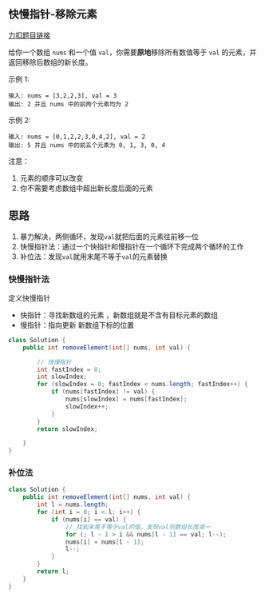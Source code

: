 ## 快慢指针-移除元素
[力扣题目链接](https://leetcode-cn.com/problems/remove-element/)

给你一个数组 `nums` 和一个值 `val`，你需要**原地**移除所有数值等于 `val` 的元素，并返回移除后数组的新长度。

示例 1:
```
输入: nums = [3,2,2,3], val = 3    
输出: 2 并且 nums 中的前两个元素均为 2   
```

示例 2:
```
输入: nums = [0,1,2,2,3,0,4,2], val = 2   
输出: 5 并且 nums 中的前五个元素为 0, 1, 3, 0, 4             
```

注意：
1. 元素的顺序可以改变
2. 你不需要考虑数组中超出新长度后面的元素


## 思路
1. 暴力解决，两侧循环，发现`val`就把后面的元素往前移一位
2. 快慢指针法：通过一个快指针和慢指针在一个循环下完成两个循环的工作
3. 补位法：发现`val`就用末尾不等于`val`的元素替换

### 快慢指针法
定义快慢指针
-   快指针：寻找新数组的元素 ，新数组就是不含有目标元素的数组
-   慢指针：指向更新 新数组下标的位置

```java
class Solution {
    public int removeElement(int[] nums, int val) {

        // 快慢指针
        int fastIndex = 0;
        int slowIndex;
        for (slowIndex = 0; fastIndex < nums.length; fastIndex++) {
            if (nums[fastIndex] != val) {
                nums[slowIndex] = nums[fastIndex];
                slowIndex++;
            }
        }
        return slowIndex;

    }
}
```

### 补位法
```java
class Solution {
    public int removeElement(int[] nums, int val) {
        int l = nums.length;
        for (int i = 0; i < l; i++) {
            if (nums[i] == val) {
	            // 找到末尾不等于val的值，发现val则数组长度减一
                for (; l - 1 > i && nums[l - 1] == val; l--);
                nums[i] = nums[l - 1];
                l--;
            }
        }
        return l;
    }
}
```